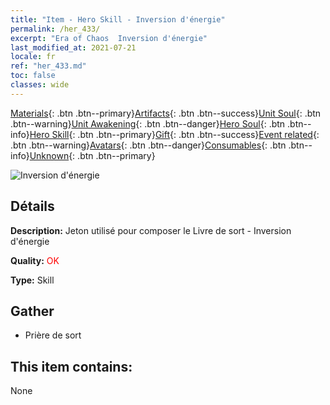 ```yaml
---
title: "Item - Hero Skill - Inversion d'énergie"
permalink: /her_433/
excerpt: "Era of Chaos  Inversion d'énergie"
last_modified_at: 2021-07-21
locale: fr
ref: "her_433.md"
toc: false
classes: wide
---
```

 [Materials](/ItemsFR/){: .btn .btn--primary}[Artifacts](/ItemsFR/Artifacts/){: .btn .btn--success}[Unit Soul](/ItemsFR/UnitSoul/){: .btn .btn--warning}[Unit Awakening](/ItemsFR/UnitAwakening/){: .btn .btn--danger}[Hero Soul](/ItemsFR/HeroSoul/){: .btn .btn--info}[Hero Skill](/ItemsFR/HeroSkill/){: .btn .btn--primary}[Gift](/ItemsFR/Gift/){: .btn .btn--success}[Event related](/ItemsFR/Events/){: .btn .btn--warning}[Avatars](/ItemsFR/Avatars/){: .btn .btn--danger}[Consumables](/ItemsFR/Consumables/){: .btn .btn--info}[Unknown](/ItemsFR/Unknown/){: .btn .btn--primary}

 ![Inversion d'énergie](/images/t/ps_nengliangnizhuan.png)

## Détails
 **Description:** Jeton utilisé pour composer le Livre de sort - Inversion d'énergie

 **Quality:** <span style="color: #FF0000">OK</span>

 **Type:** Skill

## Gather

*    Prière de sort 

## This item contains:

  None

